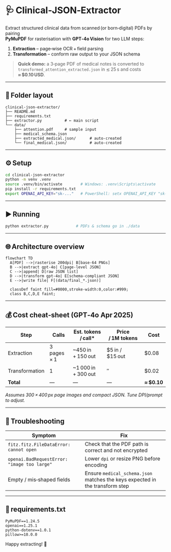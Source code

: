# 🩺 Clinical‑JSON‑Extractor

Extract structured clinical data from scanned (or born‑digital) PDFs by pairing  
**PyMuPDF** for rasterisation with **GPT‑4o Vision** for two LLM steps:

1. **Extraction** – page‑wise OCR + field parsing  
2. **Transformation** – conform raw output to your JSON schema

> **Quick demo:** a 3‑page PDF of medical notes is converted to  
> `transformed_attention_extracted.json` in ≲ 25 s and costs **≈ $0.10 USD**.

---

## 📂 Folder layout

```
clinical-json-extractor/
├── README.md
├── requirements.txt
├── extractor.py          # ← main script
└── data/
    ├── attention.pdf     # sample input
    ├── medical_schema.json
    ├── extracted_medical.json/      # auto‑created
    └── final_medical.json/          # auto‑created
```

---

## ⚙️ Setup

```bash
cd clinical-json-extractor
python -m venv .venv
source .venv/bin/activate        # Windows: .venv\Scripts\activate
pip install -r requirements.txt
export OPENAI_API_KEY="sk-..."   # PowerShell: setx OPENAI_API_KEY "sk-..."
```

---

## ▶️ Running

```bash
python extractor.py            # PDFs & schema go in ./data
```

---

## 🌐 Architecture overview

```mermaid
flowchart TD
  A[PDF] -->|rasterise 200dpi| B[base‑64 PNGs]
  B -->|extract gpt‑4o| C[page‑level JSON]
  C -->|append| D[raw JSON list]
  D -->|transform gpt‑4o| E[schema‑compliant JSON]
  E -->|write file| F[(data/final_*.json)]

  classDef faint fill=#0000,stroke-width:0,color:#999;
  class B,C,D,E faint;
```

---

## 💰 Cost cheat‑sheet (GPT‑4o Apr 2025)

| Step            | Calls | Est. tokens / call* | Price / 1M tokens | Cost |
|-----------------|-------|---------------------|-------------------|------|
| Extraction      | 3 pages × 1 | ~450 in + 150 out | \$5 in / \$15 out | \$0.08 |
| Transformation  | 1           | ~1 000 in + 300 out | ″ | \$0.02 |
| **Total**       | —           | —                 | — | **≈ \$0.10** |

*Assumes 300 × 400 px page images and compact JSON. Tune DPI/prompt to adjust.*

---

## 🔧 Troubleshooting

| Symptom | Fix |
|---------|-----|
| `fitz.fitz.FileDataError: cannot open` | Check that the PDF path is correct and not encrypted |
| `openai.BadRequestError: "image too large"` | Lower `dpi` or resize PNG before encoding |
| Empty / mis‑shaped fields | Ensure `medical_schema.json` matches the keys expected in the transform step |

---

## 📝 requirements.txt

```text
PyMuPDF==1.24.5
openai==1.25.1
python-dotenv==1.0.1
pillow>=10.0.0
```

Happy extracting! 🚀
